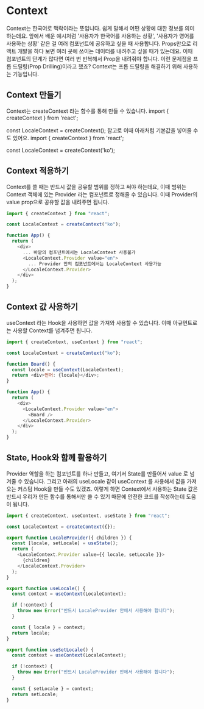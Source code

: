 # Context

Context는 한국어로 맥락이라는 뜻입니다.
쉽게 말해서 어떤 상황에 대한 정보를 의미하는데요.
앞에서 배운 예시처럼 '사용자가 한국어를 사용하는 상황', '사용자가 영어를 사용하는 상황' 같은 걸 여러 컴포넌트에 공유하고 싶을 때 사용합니다.
Props만으로 리액트 개발을 하다 보면 여러 곳에 쓰이는 데이터를 내려주고 싶을 때가 있는데요.
이때 컴포넌트의 단계가 많다면 여러 번 반복해서 Prop을 내려줘야 합니다.
이런 문제점을 프롭 드릴링(Prop Drilling)이라고 했죠?
Context는 프롭 드릴링을 해결하기 위해 사용하는 기능입니다.

## Context 만들기

Context는 createContext 라는 함수를 통해 만들 수 있습니다.
import { createContext } from 'react';

const LocaleContext = createContext();
참고로 이때 아래처럼 기본값을 넣어줄 수도 있어요.
import { createContext } from 'react';

const LocaleContext = createContext('ko');

## Context 적용하기

Context를 쓸 때는 반드시 값을 공유할 범위를 정하고 써야 하는데요,
이때 범위는 Context 객체에 있는 Provider 라는 컴포넌트로 정해줄 수 있습니다.
이때 Provider의 value prop으로 공유할 값을 내려주면 됩니다.

```javascript
import { createContext } from "react";

const LocaleContext = createContext("ko");

function App() {
  return (
    <div>
      ... 바깥의 컴포넌트에서는 LocaleContext 사용불가
      <LocaleContext.Provider value="en">
        ... Provider 안의 컴포넌트에서는 LocaleContext 사용가능
      </LocaleContext.Provider>
    </div>
  );
}
```

## Context 값 사용하기

useContext 라는 Hook을 사용하면 값을 가져와 사용할 수 있습니다.
이때 아규먼트로는 사용할 Context를 넘겨주면 됩니다.

```javascript
import { createContext, useContext } from "react";

const LocaleContext = createContext("ko");

function Board() {
  const locale = useContext(LocaleContext);
  return <div>언어: {locale}</div>;
}

function App() {
  return (
    <div>
      <LocaleContext.Provider value="en">
        <Board />
      </LocaleContext.Provider>
    </div>
  );
}
```

## State, Hook와 함께 활용하기

Provider 역할을 하는 컴포넌트를 하나 만들고,
여기서 State를 만들어서 value 로 넘겨줄 수 있습니다.
그리고 아래의 useLocale 같이 useContext 를 사용해서 값을 가져오는 커스텀 Hook을 만들 수도 있겠죠. 이렇게 하면 Context에서 사용하는 State 값은
반드시 우리가 만든 함수를 통해서만 쓸 수 있기 때문에 안전한 코드를 작성하는데 도움이 됩니다.

```javascript
import { createContext, useContext, useState } from "react";

const LocaleContext = createContext({});

export function LocaleProvider({ children }) {
  const [locale, setLocale] = useState();
  return (
    <LocaleContext.Provider value={{ locale, setLocale }}>
      {children}
    </LocaleContext.Provider>
  );
}

export function useLocale() {
  const context = useContext(LocaleContext);

  if (!context) {
    throw new Error("반드시 LocaleProvider 안에서 사용해야 합니다");
  }

  const { locale } = context;
  return locale;
}

export function useSetLocale() {
  const context = useContext(LocaleContext);

  if (!context) {
    throw new Error("반드시 LocaleProvider 안에서 사용해야 합니다");
  }

  const { setLocale } = context;
  return setLocale;
}
```
